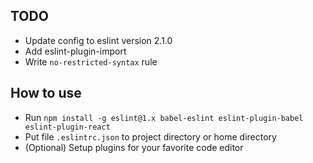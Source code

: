 ## TODO

- Update config to eslint version 2.1.0
- Add eslint-plugin-import
- Write `no-restricted-syntax` rule

## How to use

- Run `npm install -g eslint@1.x babel-eslint eslint-plugin-babel eslint-plugin-react`
- Put file `.eslintrc.json` to project directory or home directory
- (Optional) Setup plugins for your favorite code editor
